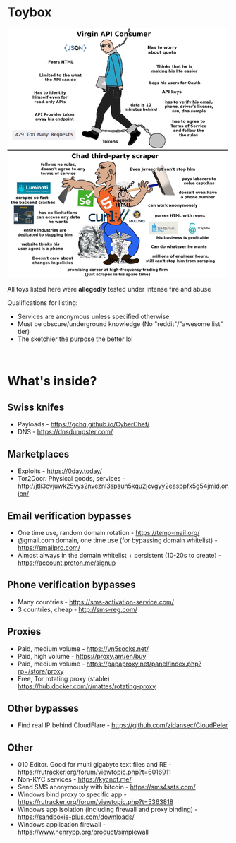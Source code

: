 # Toybox

<img src="assets/meme.jpg" width=500>

All toys listed here were **allegedly** tested under intense fire and abuse

Qualifications for listing:
- Services are anonymous unless specified otherwise
- Must be obscure/underground knowledge (No "reddit"/"awesome list" tier)
- The sketchier the purpose the better lol

<br>

# What's inside?

## Swiss knifes
- Payloads - https://gchq.github.io/CyberChef/
- DNS - https://dnsdumpster.com/

## Marketplaces
- Exploits - https://0day.today/
- Tor2Door. Physical goods, services - http://jtli3cvjuwk25vys2nveznl3spsuh5kqu2jcvgyy2easppfx5g54jmid.onion/

## Email verification bypasses
- One time use, random domain rotation - https://temp-mail.org/
- @gmail.com domain, one time use (for bypassing domain whitelist) - https://smailpro.com/
- Almost always in the domain whitelist + persistent (10-20s to create) - https://account.proton.me/signup

## Phone verification bypasses
- Many countries - https://sms-activation-service.com/
- 3 countries, cheap - http://sms-reg.com/

## Proxies
- Paid, medium volume - https://vn5socks.net/
- Paid, high volume - https://proxy.am/en/buy
- Paid, medium volume - https://papaproxy.net/panel/index.php?rp=/store/proxy
- Free, Tor rotating proxy (stable) https://hub.docker.com/r/mattes/rotating-proxy

## Other bypasses 
- Find real IP behind CloudFlare - https://github.com/zidansec/CloudPeler

## Other
- 010 Editor. Good for multi gigabyte text files and RE - https://rutracker.org/forum/viewtopic.php?t=6016911
- Non-KYC services - https://kycnot.me/
- Send SMS anonymously with bitcoin - https://sms4sats.com/
- Windows bind proxy to specific app - https://rutracker.org/forum/viewtopic.php?t=5363818
- Windows app isolation (including firewall and proxy binding) - https://sandboxie-plus.com/downloads/
- Windows application firewall - https://www.henrypp.org/product/simplewall